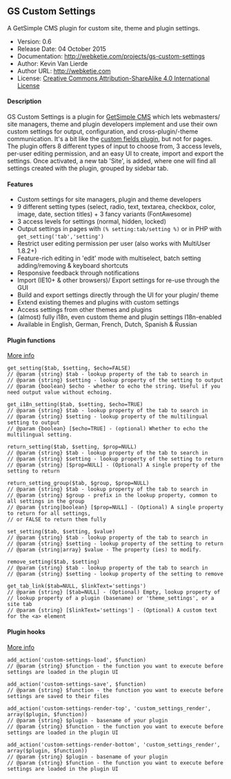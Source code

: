 ## GS Custom Settings
A GetSimple CMS plugin for custom site, theme and plugin settings.
- Version: 0.6
- Release Date: 04 October 2015
- Documentation: http://webketje.com/projects/gs-custom-settings
- Author: Kevin Van Lierde
- Author URL: http://webketje.com
- License: [Creative Commons Attribution-ShareAlike 4.0 International License](http://creativecommons.org/licenses/by-sa/4.0/)

#### Description
GS Custom Settings is a plugin for [GetSimple CMS](http://get-simple.info/) which lets webmasters/ site managers, theme and plugin developers implement and use their own custom settings for output, configuration, and cross-plugin/-theme communication. It's a bit like the [custom fields plugin](http://get-simple.info/extend/plugin/customfields/22/), but not for pages. The plugin offers 8 different types of input to choose from, 3 access levels, per-user editing permission, and an easy UI to create, import and export the settings. Once activated, a new tab 'Site', is added, where one will find all settings created with the plugin, grouped by sidebar tab.

#### Features

* Custom settings for site managers, plugin and theme developers
* 9 different setting types (select, radio, text, textarea, checkbox, color, image, date, section titles) + 3 fancy variants (FontAwesome)
* 3 access levels for settings (normal, hidden, locked)
* Output settings in pages with `(% setting:tab/setting %)` or in PHP with `get_setting('tab','setting')`
* Restrict user editing permission per user (also works with MultiUser 1.8.2+)
* Feature-rich editing in 'edit' mode with multiselect, batch setting adding/removing & keyboard shortcuts
* Responsive feedback through notifications
* Import (IE10+ & other browsers)/ Export settings for re-use through the GUI
* Build and export settings directly through the UI for your plugin/ theme
* Extend existing themes and plugins with custom settings
* Access settings from other themes and plugins
* (almost) fully i18n, even custom theme and plugin settings I18n-enabled
* Available in English, German, French, Dutch, Spanish & Russian

#### Plugin functions
[More info](http://webketje.github.io/projects/gs-custom-settings/#functions)
````
get_setting($tab, $setting, $echo=FALSE)
// @param {string} $tab - lookup property of the tab to search in
// @param {string} $setting - lookup property of the setting to output
// @param {boolean} $echo - whether to echo the string. Useful if you need output value without echoing.
````

````
get_i18n_setting($tab, $setting, $echo=TRUE)
// @param {string} $tab - lookup property of the tab to search in
// @param {string} $setting - lookup property of the multilingual setting to output
// @param {boolean} [$echo=TRUE] - (optional) Whether to echo the multilingual setting. 
````

````
return_setting($tab, $setting, $prop=NULL)
// @param {string} $tab - lookup property of the tab to search in
// @param {string} $setting - lookup property of the setting to return
// @param {string} [$prop=NULL] - (Optional) A single property of the setting to return
````

````
return_setting_group($tab, $group, $prop=NULL)
// @param {string} $tab - lookup property of the tab to search in
// @param {string} $group - prefix in the lookup property, common to all settings in the group
// @param {string|boolean} [$prop=NULL] - (Optional) A single property to return for all settings, 
// or FALSE to return them fully
````

````
set_setting($tab, $setting, $value)
// @param {string} $tab - lookup property of the tab to search in
// @param {string} $setting - lookup property of the setting to return
// @param {string|array} $value - The property (ies) to modify. 
````

````
remove_setting($tab, $setting)
// @param {string} $tab - lookup property of the tab to search in
// @param {string} $setting - lookup property of the setting to remove
````
````
get_tab_link($tab=NULL, $linkText='settings')
// @param {string} [$tab=NULL] - (Optional) Empty, lookup property of  
// lookup property of a plugin (basename) or 'theme_settings', or a site tab
// @param {string} [$linkText='settings'] - (Optional) A custom text for the <a> element
````
#### Plugin hooks
[More info](http://webketje.github.io/projects/gs-custom-settings/#hooks)

````
add_action('custom-settings-load', $function)
// @param {string} $function - the function you want to execute before settings are loaded in the plugin UI
````

````
add_action('custom-settings-save', $function)
// @param {string} $function - the function you want to execute before settings are saved to their files
````

````
add_action('custom-settings-render-top', 'custom_settings_render', array($plugin, $function))
// @param {string} $plugin - basename of your plugin
// @param {string} $function - the function you want to execute before settings are loaded in the plugin UI
````

````
add_action('custom-settings-render-bottom', 'custom_settings_render', array($plugin, $function))
// @param {string} $plugin - basename of your plugin
// @param {string} $function - the function you want to execute before settings are loaded in the plugin UI
````
